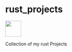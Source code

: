 # rust_projects
<p align="left">
  <img src="https://www.rust-lang.org/static/images/rust-logo-blk.svg" width="50" height="50">
</p>
Collection of my rust Projects
